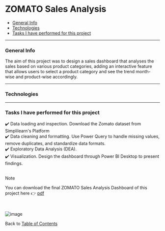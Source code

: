 # ZOMATO Sales Analysis

- [General Info](https://github.com/KaroLili1/myBAPortfolio.com/blob/main/PowerBI/README.md#general-info)
- [Technologies](https://github.com/KaroLili1/myBAPortfolio.com/blob/main/PowerBI/README.md#technologies)
- [Tasks I have performed for this project](https://github.com/KaroLili1/myBAPortfolio.com/blob/main/PowerBI/README.md#tasks-i-have-performed-for-this-project)
---

### **General Info**
The aim of this project was to design a sales dashboard that analyses the sales based on various product categories, adding an interactive feature that allows users to select a product category and see the trend month-wise and product-wise accordingly.
- - -

### **Technologies**


- - -

### **Tasks I have performed for this project**
✔️ Data loading and inspection. Download the Zomato dataset from Simplilearn's Platform <br />
✔️ Data cleaning and formatting. Use Power Query to handle missing values, remove duplicates, and standardize data formats.<br />
✔️ Exploratory Data Analysis (DEA). <br />
✔️ Visualization. Design the dashboard through Power BI Desktop to present findings.<br />
<br />

> [!NOTE]
> You can download the final ZOMATO Sales Analysis Dashboard of this project here 👉 [pdf](https://github.com/KaroLili1/myBAPortfolio.com/blob/main/PowerBI/ZomatoReport%20KaroLiLopez.pdf)
<br />

![image](https://github.com/KaroLili1/myBAPortfolio.com/assets/155495785/621d3149-9c06-44c2-bb7a-3c44201be426)


Back to [Table of Contents](https://github.com/KaroLili1/myBAPortfolio.com)
